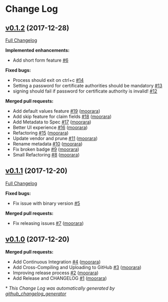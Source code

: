 # Change Log

## [v0.1.2](https://github.com/moorara/gocert/tree/v0.1.2) (2017-12-28)
[Full Changelog](https://github.com/moorara/gocert/compare/v0.1.1...v0.1.2)

**Implemented enhancements:**

- Add short form feature [\#6](https://github.com/moorara/gocert/issues/6)

**Fixed bugs:**

- Process should exit on ctrl+c [\#14](https://github.com/moorara/gocert/issues/14)
- Setting a password for certificate authorities should be mandatory [\#13](https://github.com/moorara/gocert/issues/13)
- signing should fail if password for certificate authority is invalid! [\#12](https://github.com/moorara/gocert/issues/12)

**Merged pull requests:**

- Add default values feature [\#19](https://github.com/moorara/gocert/pull/19) ([moorara](https://github.com/moorara))
- Add skip feature for claim fields [\#18](https://github.com/moorara/gocert/pull/18) ([moorara](https://github.com/moorara))
- Add Metadata to Spec [\#17](https://github.com/moorara/gocert/pull/17) ([moorara](https://github.com/moorara))
- Better UI experience [\#16](https://github.com/moorara/gocert/pull/16) ([moorara](https://github.com/moorara))
- Refactoring [\#15](https://github.com/moorara/gocert/pull/15) ([moorara](https://github.com/moorara))
- Update vendor and prune [\#11](https://github.com/moorara/gocert/pull/11) ([moorara](https://github.com/moorara))
- Rename metadata [\#10](https://github.com/moorara/gocert/pull/10) ([moorara](https://github.com/moorara))
- Fix broken badge [\#9](https://github.com/moorara/gocert/pull/9) ([moorara](https://github.com/moorara))
- Small Refactoring [\#8](https://github.com/moorara/gocert/pull/8) ([moorara](https://github.com/moorara))

## [v0.1.1](https://github.com/moorara/gocert/tree/v0.1.1) (2017-12-20)
[Full Changelog](https://github.com/moorara/gocert/compare/v0.1.0...v0.1.1)

**Fixed bugs:**

- Fix issue with binary version [\#5](https://github.com/moorara/gocert/issues/5)

**Merged pull requests:**

- Fix releasing issues [\#7](https://github.com/moorara/gocert/pull/7) ([moorara](https://github.com/moorara))

## [v0.1.0](https://github.com/moorara/gocert/tree/v0.1.0) (2017-12-20)
**Merged pull requests:**

- Add Continuous Integration [\#4](https://github.com/moorara/gocert/pull/4) ([moorara](https://github.com/moorara))
- Add Cross-Compiling and Uploading to GitHub [\#3](https://github.com/moorara/gocert/pull/3) ([moorara](https://github.com/moorara))
- Improving release process [\#2](https://github.com/moorara/gocert/pull/2) ([moorara](https://github.com/moorara))
- Add Release and CHANGELOG [\#1](https://github.com/moorara/gocert/pull/1) ([moorara](https://github.com/moorara))



\* *This Change Log was automatically generated by [github_changelog_generator](https://github.com/skywinder/Github-Changelog-Generator)*